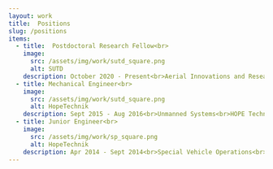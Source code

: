 ```yaml
---
layout: work
title:  Positions
slug: /positions
items:
  - title:  Postdoctoral Research Fellow<br>
    image:
      src: /assets/img/work/sutd_square.png
      alt: SUTD
    description: October 2020 - Present<br>Aerial Innovations and Research Lab, Temasek Labs<br>Singapore University of Technology and Design (SUTD), Singapore
  - title: Mechanical Engineer<br>
    image:
      src: /assets/img/work/sutd_square.png
      alt: HopeTechnik
    description: Sept 2015 - Aug 2016<br>Unmanned Systems<br>HOPE Technik Pte Ltd, Singapore
  - title: Junior Engineer<br>   
    image:
      src: /assets/img/work/sp_square.png
      alt: HopeTechnik
    description: Apr 2014 - Sept 2014<br>Special Vehicle Operations<br>HOPE Technik Pte Ltd, Singapore
---
```

<br />
